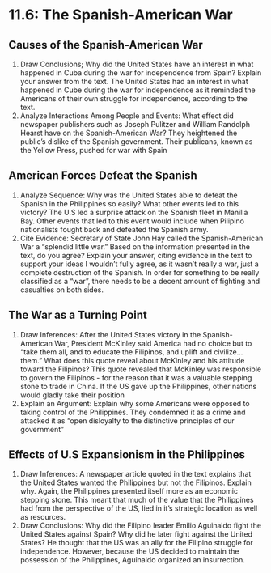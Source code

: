 # 11.6: The Spanish-American War

## Causes of the Spanish-American War

1. Draw Conclusions; Why did the United States have an interest in what happened in Cuba during the war for independence from Spain? Explain your answer from the text.
   The United States had an interest in what happened in Cube during the war for independence as it reminded the Americans of their own struggle for independence, according to the text.
2. Analyze Interactions Among People and Events: What effect did newspaper publishers such as Joseph Pulitzer and William Randolph Hearst have on the Spanish-American War?
   They heightened the public’s dislike of the Spanish government. Their publicans, known as the Yellow Press, pushed for war with Spain

## American Forces Defeat the Spanish

1. Analyze Sequence: Why was the United States able to defeat the Spanish in the Philippines so easily? What other events led to this victory?
   The U.S led a surprise attack on the Spanish fleet in Manilla Bay. Other events that led to this event would include when Pilipino nationalists fought back and defeated the Spanish army.
2. Cite Evidence: Secretary of State John Hay called the Spanish-American War a “splendid little war.” Based on the information presented in the text, do you agree? Explain your answer, citing evidence in the text to support your ideas
   I wouldn’t fully agree, as it wasn’t really a war, just a complete destruction of the Spanish. In order for something to be really classified as a “war”, there needs to be a decent amount of fighting and casualties on both sides.

## The War as a Turning Point

1. Draw Inferences: After the United States victory in the Spanish-American War, President McKinley said America had no choice but to “take them all, and to educate the Filipinos, and uplift and civilize… them.” What does this quote reveal about McKinley and his attitude toward the Filipinos?
   This quote revealed that McKinley was responsible to govern the Filipinos - for the reason that it was a valuable stepping stone to trade in China. If the US gave up the Philippines, other nations would gladly take their position
2. Explain an Argument: Explain why some Americans were opposed to taking control of the Philippines.
   They condemned it as a crime and attacked it as “open disloyalty to the distinctive principles of our government”

## Effects of U.S Expansionism in the Philippines

1. Draw Inferences: A newspaper article quoted in the text explains that the United States wanted the Philippines but not the Filipinos. Explain why.
   Again, the Philippines presented itself more as an economic stepping stone. This meant that much of the value that the Philippines had from the perspective of the US, lied in it’s strategic location as well as resources.
2. Draw Conclusions: Why did the Filipino leader Emilio Aguinaldo fight the United States against Spain? Why did he later fight against the United States?
   He thought that the US was an ally for the Filipino struggle for independence. However, because the US decided to maintain the possession of the Philippines, Aguinaldo organized an insurrection.